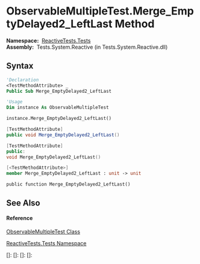 # ObservableMultipleTest.Merge\_EmptyDelayed2\_LeftLast Method

**Namespace:**  [ReactiveTests.Tests](ReactiveTests.Tests\ReactiveTests.Tests.md)  
**Assembly:**  Tests.System.Reactive (in Tests.System.Reactive.dll)

## Syntax

```vb
'Declaration
<TestMethodAttribute> _
Public Sub Merge_EmptyDelayed2_LeftLast
```

```vb
'Usage
Dim instance As ObservableMultipleTest

instance.Merge_EmptyDelayed2_LeftLast()
```

```csharp
[TestMethodAttribute]
public void Merge_EmptyDelayed2_LeftLast()
```

```c++
[TestMethodAttribute]
public:
void Merge_EmptyDelayed2_LeftLast()
```

```fsharp
[<TestMethodAttribute>]
member Merge_EmptyDelayed2_LeftLast : unit -> unit 
```

```jscript
public function Merge_EmptyDelayed2_LeftLast()
```

## See Also

#### Reference

[ObservableMultipleTest Class](ObservableMultipleTest\ObservableMultipleTest.md)

[ReactiveTests.Tests Namespace](ReactiveTests.Tests\ReactiveTests.Tests.md)

[]: 
[]: 
[]: 
[]: 